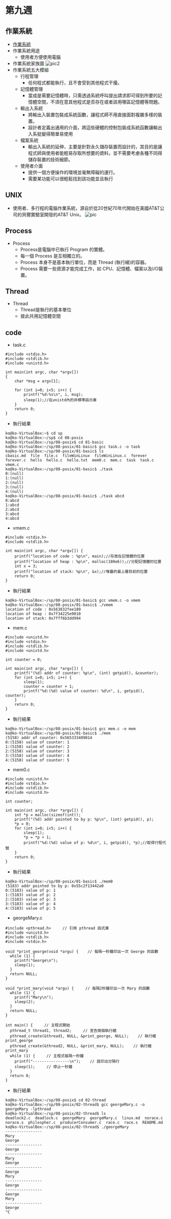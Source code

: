 # 第九週
## 作業系統
* [作業系統](https://www.slideshare.net/ccckmit/10-73472927)
* 作業系統用途
  * 使用者方便使用電腦
* 作業系統家族圖
![pic2]()
* 作業系統五大模組
  * 行程管理
    * 任何程式都能執行，且不會受到其他程式干擾。
  * 記憶體管理
    * 當成是需要記憶體時，只需透過系統呼叫提出請求即可得到所要的記憶體空間，不須在意其他程式是否存在或者該用哪區記憶體等問題。
  * 輸出入系統
    * 將輸出入裝置包裝成系統函數，讓程式師不用直接面對複雜多樣的裝置。
    * 設計者定義出通用的介面，將這些硬體的控制包裝成系統函數讓輸出入系挺變得簡單易使用
  * 檔案系統
    * 輸出入系統的延伸，主要是針對永久儲存裝置而設計的，其目的是讓程式師與使用者能輕易存取所想要的資料，並不需要考慮各種不同得儲存裝置的技術細節。
  * 使用者介面
    * 提供一個方便操作的環境並毫無障礙的運行。
    * 需要某功能可以很輕鬆找到該功能並且執行
## UNIX
* 使用者、多行程的電腦作業系統，源自於從20世紀70年代開始在美國AT&T公司的貝爾實驗室開發的AT&T Unix。
![pic]()
## Process
* Process
  * Process是電腦中已執行 Program 的實體。
  * 每一個 Process 是互相獨立的。
  * Process 本身不是基本執行單位，而是 Thread (執行緒)的容器。
  * Process 需要一些資源才能完成工作，如 CPU、記憶體、檔案以及I/O裝置。
## Thread
* Thread
  * Thread是執行的基本單位
  * 彼此共用記憶體空間
## code
* task.c
```
#include <stdio.h>
#include <stdlib.h>
#include <unistd.h>

int main(int argc, char *argv[])
{
    char *msg = argv[1];

    for (int i=0; i<5; i++) {
        printf("%d:%s\n", i, msg);
        sleep(1);//在unistd內的非標準函示庫
    }
    return 0;
}
```
* 執行結果
```
ko@ko-VirtualBox:~$ cd sp
ko@ko-VirtualBox:~/sp$ cd 08-posix
ko@ko-VirtualBox:~/sp/08-posix$ cd 01-basic
ko@ko-VirtualBox:~/sp/08-posix/01-basic$ gcc task.c -o task
ko@ko-VirtualBox:~/sp/08-posix/01-basic$ ls
cbasic.md  file  file.c  fileWinLinux  fileWinLinux.c  forever  forever.c  hello  hello.c  hello.txt  mem0.c  mem.c  task  task.c  vmem.c
ko@ko-VirtualBox:~/sp/08-posix/01-basic$ ./task
0:(null)
1:(null)
2:(null)
3:(null)
4:(null)
ko@ko-VirtualBox:~/sp/08-posix/01-basic$ ./task abcd
0:abcd
1:abcd
2:abcd
3:abcd
4:abcd
```
* vmem.c
```
#include <stdio.h>
#include <stdlib.h>

int main(int argc, char *argv[]) {
    printf("location of code : %p\n", main);//存放在記憶體的位置
    printf("location of heap : %p\n", malloc(100e6));//分配記憶體的位置
    int x = 3;
    printf("location of stack: %p\n", &x);//堆疊的最上層目前的位置
    return 0;
}
```
* 執行結果
```
ko@ko-VirtualBox:~/sp/08-posix/01-basic$ gcc vmem.c -o vmem
ko@ko-VirtualBox:~/sp/08-posix/01-basic$ ./vmem
location of code : 0x563832fee189
location of heap : 0x7f34225e9010
location of stack: 0x7fff6b3dd994
```
* mem.c
```
#include <unistd.h>
#include <stdio.h>
#include <stdlib.h>
#include <unistd.h>

int counter = 0;

int main(int argc, char *argv[]) {
    printf("(%d) addr of counter: %p\n", (int) getpid(), &counter);
    for (int i=0; i<5; i++) {
	    sleep(1);
	    counter = counter + 1;
	    printf("%d:(%d) value of counter: %d\n", i, getpid(), counter);
    }
    return 0;
}

```
* 執行結果
```
ko@ko-VirtualBox:~/sp/08-posix/01-basic$ gcc mem.c -o mem
ko@ko-VirtualBox:~/sp/08-posix/01-basic$ ./mem
(5158) addr of counter: 0x565333409014
0:(5158) value of counter: 1
1:(5158) value of counter: 2
2:(5158) value of counter: 3
3:(5158) value of counter: 4
4:(5158) value of counter: 5
```
* mem0.c
```
#include <unistd.h>
#include <stdio.h>
#include <stdlib.h>
#include <unistd.h>

int counter;

int main(int argc, char *argv[]) {
    int *p = malloc(sizeof(int));
    printf("(%d) addr pointed to by p: %p\n", (int) getpid(), p);
    *p = 0;
    for (int i=0; i<5; i++) {
	    sleep(1);
	    *p = *p + 1;
	    printf("%d:(%d) value of p: %d\n", i, getpid(), *p);//取得行程代號
    }
    return 0;
}

```
* 執行結果
```
ko@ko-VirtualBox:~/sp/08-posix/01-basic$ ./mem0
(5183) addr pointed to by p: 0x55c2f13442a0
0:(5183) value of p: 1
1:(5183) value of p: 2
2:(5183) value of p: 3
3:(5183) value of p: 4
4:(5183) value of p: 5
```
* georgeMary.c
```
#include <pthread.h>     // 引用 pthread 函式庫
#include <unistd.h>
#include <stdlib.h>
#include <stdio.h> 

void *print_george(void *argu) {    // 每隔一秒鐘印出一次 George 的函數
  while (1) {    
    printf("George\n");    
    sleep(1);    
  }    
  return NULL;    
}    

void *print_mary(void *argu) {     // 每隔2秒鐘印出一次 Mary 的函數
  while (1) {    
    printf("Mary\n");    
    sleep(2);    
  }    
  return NULL;    
}    

int main() {     // 主程式開始
  pthread_t thread1, thread2;     // 宣告兩個執行緒
  pthread_create(&thread1, NULL, &print_george, NULL);    // 執行緒 print_george
  pthread_create(&thread2, NULL, &print_mary, NULL);    // 執行緒 print_mary
  while (1) {     // 主程式每隔一秒鐘
    printf("----------------\n");    // 就印出分隔行
    sleep(1);     // 停止一秒鐘
  }    
  return 0;    
}

```
* 執行結果
```
ko@ko-VirtualBox:~/sp/08-posix$ cd 02-thread
ko@ko-VirtualBox:~/sp/08-posix/02-thread$ gcc georgeMary.c -o georgeMary -lpthread
ko@ko-VirtualBox:~/sp/08-posix/02-thread$ ls
deadlock2.c  deadlock.c  georgeMary  georgeMary.c  linux.md  norace.c  norace.s  philospher.c  producerConsumer.c  race.c  race.s  README.md
ko@ko-VirtualBox:~/sp/08-posix/02-thread$ ./georgeMary
----------------
Mary
George
----------------
George
----------------
Mary
George
----------------
George
Mary
----------------
George
----------------
George
Mary
----------------
George
^C
```

